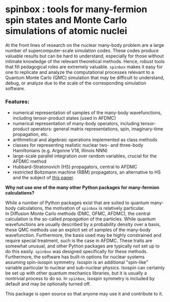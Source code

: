 # spinbox : tools for many-fermion spin states and Monte Carlo simulations of atomic nuclei

At the front lines of research on the nuclear many-body problem are a large number of supercomputer-scale simulation codes. 
These codes produce valuable results but can be hard to understand, especially for those without intimate knowledge of the relevant theoretical methods. 
Hence, robust tools that fill pedagogical roles are extremely valuable. 
`spinbox` makes it easy for one to replicate and analyze the computational processes relevant to a Quantum Monte Carlo (QMC) simulation that may be difficult to understand, debug, or analyze due to the scale of the corresponding simulation software.

### Features:
- numerical representation of samples of the many-body wavefunctions, including  tensor-product states (used in AFDMC)
- numerical representation of many-body operators, including tensor-product operators: general matrix representations, spin, imaginary-time propagation, etc.
- arithmetical and algebraic operations implemented as class methods
- classes for representing realistic nuclear two- and three-body Hamiltonians (e.g. Argonne V18, Illinois NNN)
- large-scale parallel integration over random variables, crucial for the AFDMC method
- Hubbard-Stratonovich (HS) propagators, central to AFDMC
- restricted Boltzmann machine (RBM) propagators, an alternative to HS and the subject of <a href="https://arxiv.org/abs/2407.14632">this paper</a>.
  
**Why not use one of the many other Python packages for many-fermion calculations?**

While a number of Python packages exist that are suited to quantum many-body calculations, the motivation of `spinbox` is relatively particular.  
In Diffusion Monte Carlo methods (DMC, GFMC, AFDMC), the central calculation is the so-called *propagation* of the particles. 
While quantum wavefunctions are usually described by a probability density over a basis, these QMC methods use an explicit set of samples of the many-body wavefunction. Furthermore, the basis used may be highly constrained and require special treatment, such is the case in AFDMC. 
These traits are somewhat unusual, and other Python packages are typically not set up to do this easily.
`spinbox` was designed specifically for these methods.
Furthermore, the software has built-in options for nuclear systems assuming spin-isospin symmetry. Isospin is an additional "spin-like" variable particular to nuclear and sub-nuclear physics. Isospin can certainly be set up with other quantum mechanics libraries, but it is usually a nontrivial process to do so. 
In `spinbox`, isospin symmetry is included by default and may be optionally turned off.


This package is open source so that anyone may use it and contribute to it.
